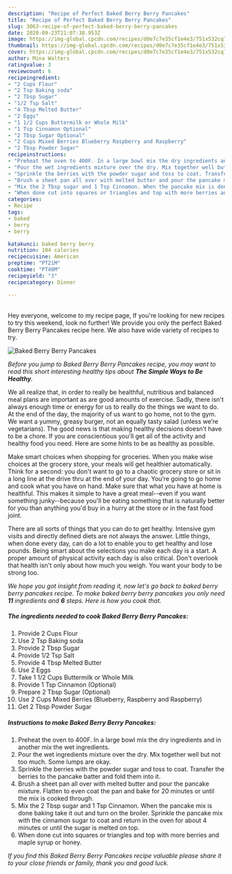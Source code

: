 ```yaml
---
description: "Recipe of Perfect Baked Berry Berry Pancakes"
title: "Recipe of Perfect Baked Berry Berry Pancakes"
slug: 3063-recipe-of-perfect-baked-berry-berry-pancakes
date: 2020-09-23T21:07:38.953Z
image: https://img-global.cpcdn.com/recipes/d0e7c7e35cf1e4e3/751x532cq70/baked-berry-berry-pancakes-recipe-main-photo.jpg
thumbnail: https://img-global.cpcdn.com/recipes/d0e7c7e35cf1e4e3/751x532cq70/baked-berry-berry-pancakes-recipe-main-photo.jpg
cover: https://img-global.cpcdn.com/recipes/d0e7c7e35cf1e4e3/751x532cq70/baked-berry-berry-pancakes-recipe-main-photo.jpg
author: Mina Walters
ratingvalue: 3
reviewcount: 6
recipeingredient:
- "2 Cups Flour"
- "2 Tsp Baking soda"
- "2 Tbsp Sugar"
- "1/2 Tsp Salt"
- "4 Tbsp Melted Butter"
- "2 Eggs"
- "1 1/2 Cups Buttermilk or Whole Milk"
- "1 Tsp Cinnamon Optional"
- "2 Tbsp Sugar Optional"
- "2 Cups Mixed Berries Blueberry Raspberry and Raspberry"
- "2 Tbsp Powder Sugar"
recipeinstructions:
- "Preheat the oven to 400F. In a large bowl mix the dry ingredients and in another mix the wet ingredients."
- "Pour the wet ingredients mixture over the dry. Mix together well but not too much. Some lumps are okay."
- "Sprinkle the berries with the powder sugar and toss to coat. Transfer the berries to the pancake batter and fold them into it."
- "Brush a sheet pan all over with melted butter and pour the pancake mixture. Flatten to even coat the pan and bake for 20 minutes or until the mix is cooked through."
- "Mix the 2 Tbsp sugar and 1 Tsp Cinnamon. When the pancake mix is done baking take it out and turn on the broiler. Sprinkle the pancake mix with the cinnamon sugar to coat and return in the oven for about 4 minutes or until the sugar is melted on top."
- "When done cut into squares or triangles and top with more berries and maple syrup or honey."
categories:
- Recipe
tags:
- baked
- berry
- berry

katakunci: baked berry berry 
nutrition: 104 calories
recipecuisine: American
preptime: "PT21M"
cooktime: "PT40M"
recipeyield: "3"
recipecategory: Dinner

---
```

<br>
Hey everyone, welcome to my recipe page, If you're looking for new recipes to try this weekend, look no further! We provide you only the perfect Baked Berry Berry Pancakes recipe here. We also have wide variety of recipes to try.
<br>


![Baked Berry Berry Pancakes](https://img-global.cpcdn.com/recipes/d0e7c7e35cf1e4e3/751x532cq70/baked-berry-berry-pancakes-recipe-main-photo.jpg)

<i>Before you jump to Baked Berry Berry Pancakes recipe, you may want to read this short interesting healthy tips about <strong>The Simple Ways to Be Healthy</strong>.</i>

We all realize that, in order to really be healthful, nutritious and balanced meal plans are important as are good amounts of exercise. Sadly, there isn't always enough time or energy for us to really do the things we want to do. At the end of the day, the majority of us want to go home, not to the gym. We want a yummy, greasy burger, not an equally tasty salad (unless we’re vegetarians). The good news is that making healthy decisions doesn’t have to be a chore. If you are conscientious you'll get all of the activity and healthy food you need. Here are some hints to be as healthy as possible.

Make smart choices when shopping for groceries. When you make wise choices at the grocery store, your meals will get healthier automatically. Think for a second: you don't want to go to a chaotic grocery store or sit in a long line at the drive thru at the end of your day. You’re going to go home and cook what you have on hand. Make sure that what you have at home is healthful. This makes it simple to have a great meal--even if you want something junky--because you'll be eating something that is naturally better for you than anything you'd buy in a hurry at the store or in the fast food joint.

There are all sorts of things that you can do to get healthy. Intensive gym visits and directly defined diets are not always the answer. Little things, when done every day, can do a lot to enable you to get healthy and lose pounds. Being smart about the selections you make each day is a start. A proper amount of physical activity each day is also critical. Don't overlook that health isn't only about how much you weigh. You want your body to be strong too. 


<i>We hope you got insight from reading it, now let's go back to baked berry berry pancakes recipe. To make baked berry berry pancakes you only need <strong>11</strong> ingredients and <strong>6</strong> steps. Here is how you cook that.
</i>

##### The ingredients needed to cook Baked Berry Berry Pancakes:

1. Provide 2 Cups Flour
1. Use 2 Tsp Baking soda
1. Provide 2 Tbsp Sugar
1. Provide 1/2 Tsp Salt
1. Provide 4 Tbsp Melted Butter
1. Use 2 Eggs
1. Take 1 1/2 Cups Buttermilk or Whole Milk
1. Provide 1 Tsp Cinnamon (Optional)
1. Prepare 2 Tbsp Sugar (Optional)
1. Use 2 Cups Mixed Berries (Blueberry, Raspberry and Raspberry)
1. Get 2 Tbsp Powder Sugar


##### Instructions to make Baked Berry Berry Pancakes:

1. Preheat the oven to 400F. In a large bowl mix the dry ingredients and in another mix the wet ingredients.
1. Pour the wet ingredients mixture over the dry. Mix together well but not too much. Some lumps are okay.
1. Sprinkle the berries with the powder sugar and toss to coat. Transfer the berries to the pancake batter and fold them into it.
1. Brush a sheet pan all over with melted butter and pour the pancake mixture. Flatten to even coat the pan and bake for 20 minutes or until the mix is cooked through.
1. Mix the 2 Tbsp sugar and 1 Tsp Cinnamon. When the pancake mix is done baking take it out and turn on the broiler. Sprinkle the pancake mix with the cinnamon sugar to coat and return in the oven for about 4 minutes or until the sugar is melted on top.
1. When done cut into squares or triangles and top with more berries and maple syrup or honey.


<i>If you find this Baked Berry Berry Pancakes recipe valuable please share it to your close friends or family, thank you and good luck.</i>
